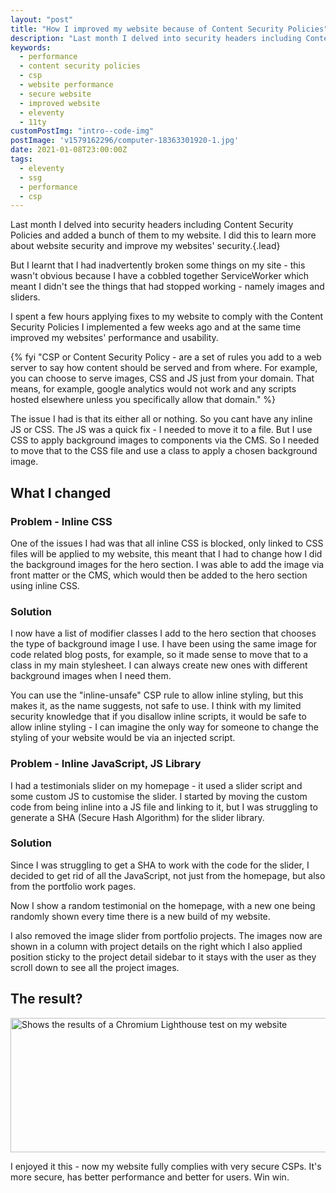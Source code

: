 ```yaml
---
layout: "post"
title: "How I improved my website because of Content Security Policies"
description: "Last month I delved into security headers including Content Security Policies and added a bunch of them to my website. As a result this has improved my website"
keywords:
  - performance
  - content security policies
  - csp
  - website performance
  - secure website
  - improved website
  - eleventy
  - 11ty
customPostImg: "intro--code-img"
postImage: 'v1579162296/computer-18363301920-1.jpg'
date: 2021-01-08T23:00:00Z
tags:
  - eleventy
  - ssg
  - performance
  - csp
---
```

Last month I delved into security headers including Content Security Policies and added a bunch of them to my website. I did this to learn more about website security and improve my websites' security.{.lead}

But I learnt that I had inadvertently broken some things on my site - this wasn't obvious because I have a cobbled together ServiceWorker which meant I didn't see the things that had stopped working - namely images and sliders.

I spent a few hours applying fixes to my website to comply with the Content Security Policies I implemented a few weeks ago and at the same time improved my websites' performance and usability.

{% fyi "CSP or Content Security Policy - are a set of rules you add to a web server to say how content should be served and from where. For example, you can choose to serve images, CSS and JS just from your domain. That means, for example, google analytics would not work and any scripts hosted elsewhere unless you specifically allow that domain." %}

The issue I had is that its either all or nothing. So you cant have any inline JS or CSS. The JS was a quick fix - I needed to move it to a file. But I use CSS to apply background images to components via the CMS. So I needed to move that to the CSS file and use a class to apply a chosen background image.

## What I changed

### Problem - Inline CSS
One of the issues I had was that all inline CSS is blocked, only linked to CSS files will be applied to my website, this meant that I had to change how I did the background images for the hero section. I was able to add the image via front matter or the CMS, which would then be added to the hero section using inline CSS.

### Solution
I now have a list of modifier classes I add to the hero section that chooses the type of background image I use. I have been using the same image for code related blog posts, for example, so it made sense to move that to a class in my main stylesheet. I can always create new ones with different background images when I need them.

You can use the "inline-unsafe" CSP rule to allow inline styling, but this makes it, as the name suggests, not safe to use. I think with my limited security knowledge that if you disallow inline scripts, it would be safe to allow inline styling - I can imagine the only way for someone to change the styling of your website would be via an injected script.

### Problem - Inline JavaScript, JS Library
I had a testimonials slider on my homepage - it used a slider script and some custom JS to customise the slider. I started by moving the custom code from being inline into a JS file and linking to it, but I was struggling to generate a SHA (Secure Hash Algorithm) for the slider library.

### Solution
Since I was struggling to get a SHA to work with the code for the slider, I decided to get rid of all the JavaScript, not just from the homepage, but also from the portfolio work pages.

Now I show a random testimonial on the homepage, with a new one being randomly shown every time there is a new build of my website.

I also removed the image slider from portfolio projects. The images now are shown in a column with project details on the right which I also applied position sticky to the project detail sidebar to it stays with the user as they scroll down to see all the project images.

## The result?

<div class="u-center"><img class="u-block u-width-auto" src="https://res.cloudinary.com/juanfernandes/q_auto,f_auto/fireworks.jpg" loading="lazy" width="520" height="215" alt="Shows the results of a Chromium Lighthouse test on my website"></div>

I enjoyed it this - now my website fully complies with very secure CSPs. It's more secure, has better performance and better for users. Win win.
